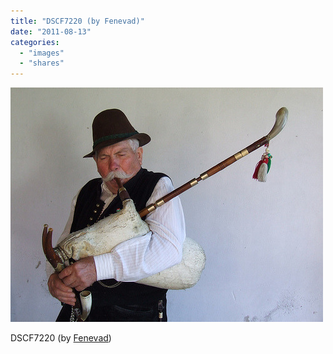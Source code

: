 ```yaml
---
title: "DSCF7220 (by Fenevad)"
date: "2011-08-13"
categories: 
  - "images"
  - "shares"
---
```


![](images/tumblr_lpmazsOoJ11qz4vrlo1_500.jpg)

DSCF7220 (by [Fenevad](http://www.flickr.com/photos/9595638@N03/2799613160/in/gallery-lesyeuxheureux-72157625836726257/))
